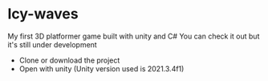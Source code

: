 # Icy-waves

My first 3D platformer game built with unity and C#
You can check it out but it's still under development

- Clone or download the project
- Open with unity (Unity version used is 2021.3.4f1)
